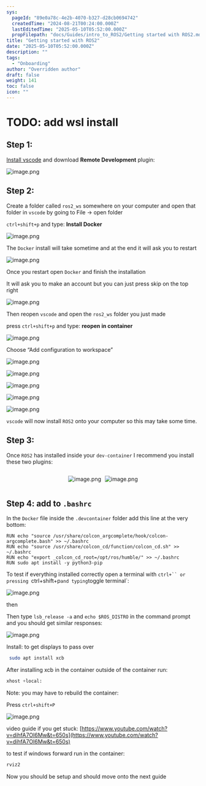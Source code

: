 ```yaml
---
sys:
  pageId: "89e0a78c-4e2b-4070-b327-d28cb0694742"
  createdTime: "2024-08-21T00:24:00.000Z"
  lastEditedTime: "2025-05-10T05:52:00.000Z"
  propFilepath: "docs/Guides/intro_to_ROS2/Getting started with ROS2.md"
title: "Getting started with ROS2"
date: "2025-05-10T05:52:00.000Z"
description: ""
tags:
  - "Onboarding"
author: "Overridden author"
draft: false
weight: 141
toc: false
icon: ""
---
```


# TODO: add wsl install

## Step 1:

[Install vscode](https://code.visualstudio.com/download) and download **Remote Development** plugin:

![image.png](https://prod-files-secure.s3.us-west-2.amazonaws.com/d518164a-d88e-44d1-a4ee-3adb3bd8bce0/efb52993-1881-4a40-b95e-6f020334f022/image.png?X-Amz-Algorithm=AWS4-HMAC-SHA256&X-Amz-Content-Sha256=UNSIGNED-PAYLOAD&X-Amz-Credential=ASIAZI2LB4663KZJOKBM%2F20250525%2Fus-west-2%2Fs3%2Faws4_request&X-Amz-Date=20250525T024329Z&X-Amz-Expires=3600&X-Amz-Security-Token=IQoJb3JpZ2luX2VjEFoaCXVzLXdlc3QtMiJIMEYCIQCc2YXyHxp3UEkaB0kYQSGvClx8YunEc6bs4%2FQB66DJlgIhAItn7c%2BLidYVtkh96KOBjkRKSNRZLd7cmD%2B37j2RfsN0Kv8DCCMQABoMNjM3NDIzMTgzODA1Igw1AVxYG6pi%2BVfbCJIq3ANqjoo1ogqQLFqbwWqherbwq2uPvPlH5i6I%2BidnlxiVgCYZfJaqAkJ1C%2FoQz8pSQW2Ge0E%2FU0mmSA%2FDloIJboOgVAfxam71OoAaRASdX7FkO%2BfFWf6GFJjLv6gsmXeF%2BXIJ5IB0I093SklAM2ZyMWihwGSqMUkcgoYhw60kHr8mXCE%2B77swNciVabs8pRfMsQaVlRFeJNZ%2FsPGNeLj68lXq7qoGVppaSgfAO80b5t74gTMlsKrR0XmoCwqM1Ktp3iEt7In4TeAPJeHy6fQWXfIQgZh%2F%2B%2FOJ2elEJ3vpQKBqjW25VrKjBbYgWO8xmjgxSta4ugbEmzF8kATV2APIW9OkMV68Hf7ntl5xHIPSmAFUNEhvJ4geJ3RssyDQ7Y9iuM6OV7Ji0eBsqcJr5NMYokJ8CQL9D1OLMcz5ZWC0j4TRgQHaHDXSBAsefZLDdkG3ZLgR6Md1iEDxiqTa9TD9KRGvEkHy%2FIqeK%2F54rbOYdhtQT8QaJ8aULgQ47SK9oYhnX6nht5bgPUKvEPRkTc%2FCr%2BptIDr27cJieBaMqHg68qmNQ%2FOsWPXPqDhkxQY6Sc%2BoiMd3Yc%2FnkxpVCrbRlGBK7H1sUWhHNCNieyUELoylUJKfl4H1ypLSasyg8oJc8TDg7MnBBjqkAXUpa21La4p2jV3UpC%2BVWa9INdFLwESRBq7o0Xr3j2Ea71Z1cJpxrKe9mP1h%2Bwi%2BHkb8U2Enn8J7gSv%2Bm5mDFy2TAC7RdikN8kVhr2E9999F%2FkQIj7h0h%2BPTobFRsa3jv%2BnCoS1TpTdAvX7CHgowV1xbww8CB6kpsp9bN88WF8y3EOvFh5AXrpYuzn03b78xqmU5RHVaZS8xcZWWo8jqvAoQPhoA&X-Amz-Signature=b3afa5ec639931ada82453fa2f39910ad95c12bef651ede411c91d4f840add6d&X-Amz-SignedHeaders=host&x-id=GetObject)

## Step 2:

Create a folder called `ros2_ws` somewhere on your computer and open that folder in `vscode` by going to File → open folder 

`ctrl+shift+p` and type: **Install Docker**

![image.png](https://prod-files-secure.s3.us-west-2.amazonaws.com/d518164a-d88e-44d1-a4ee-3adb3bd8bce0/2269dc0e-1cd5-47ff-bceb-c04ad9b2eab0/image.png?X-Amz-Algorithm=AWS4-HMAC-SHA256&X-Amz-Content-Sha256=UNSIGNED-PAYLOAD&X-Amz-Credential=ASIAZI2LB4663KZJOKBM%2F20250525%2Fus-west-2%2Fs3%2Faws4_request&X-Amz-Date=20250525T024329Z&X-Amz-Expires=3600&X-Amz-Security-Token=IQoJb3JpZ2luX2VjEFoaCXVzLXdlc3QtMiJIMEYCIQCc2YXyHxp3UEkaB0kYQSGvClx8YunEc6bs4%2FQB66DJlgIhAItn7c%2BLidYVtkh96KOBjkRKSNRZLd7cmD%2B37j2RfsN0Kv8DCCMQABoMNjM3NDIzMTgzODA1Igw1AVxYG6pi%2BVfbCJIq3ANqjoo1ogqQLFqbwWqherbwq2uPvPlH5i6I%2BidnlxiVgCYZfJaqAkJ1C%2FoQz8pSQW2Ge0E%2FU0mmSA%2FDloIJboOgVAfxam71OoAaRASdX7FkO%2BfFWf6GFJjLv6gsmXeF%2BXIJ5IB0I093SklAM2ZyMWihwGSqMUkcgoYhw60kHr8mXCE%2B77swNciVabs8pRfMsQaVlRFeJNZ%2FsPGNeLj68lXq7qoGVppaSgfAO80b5t74gTMlsKrR0XmoCwqM1Ktp3iEt7In4TeAPJeHy6fQWXfIQgZh%2F%2B%2FOJ2elEJ3vpQKBqjW25VrKjBbYgWO8xmjgxSta4ugbEmzF8kATV2APIW9OkMV68Hf7ntl5xHIPSmAFUNEhvJ4geJ3RssyDQ7Y9iuM6OV7Ji0eBsqcJr5NMYokJ8CQL9D1OLMcz5ZWC0j4TRgQHaHDXSBAsefZLDdkG3ZLgR6Md1iEDxiqTa9TD9KRGvEkHy%2FIqeK%2F54rbOYdhtQT8QaJ8aULgQ47SK9oYhnX6nht5bgPUKvEPRkTc%2FCr%2BptIDr27cJieBaMqHg68qmNQ%2FOsWPXPqDhkxQY6Sc%2BoiMd3Yc%2FnkxpVCrbRlGBK7H1sUWhHNCNieyUELoylUJKfl4H1ypLSasyg8oJc8TDg7MnBBjqkAXUpa21La4p2jV3UpC%2BVWa9INdFLwESRBq7o0Xr3j2Ea71Z1cJpxrKe9mP1h%2Bwi%2BHkb8U2Enn8J7gSv%2Bm5mDFy2TAC7RdikN8kVhr2E9999F%2FkQIj7h0h%2BPTobFRsa3jv%2BnCoS1TpTdAvX7CHgowV1xbww8CB6kpsp9bN88WF8y3EOvFh5AXrpYuzn03b78xqmU5RHVaZS8xcZWWo8jqvAoQPhoA&X-Amz-Signature=0502b83185542f8f08b967364af46dab3100a607fd1a4c2a038814a85c28e647&X-Amz-SignedHeaders=host&x-id=GetObject)

The `Docker` install will take sometime and at the end it will ask you to restart

![image.png](https://prod-files-secure.s3.us-west-2.amazonaws.com/d518164a-d88e-44d1-a4ee-3adb3bd8bce0/ed233f78-be33-4b1f-b89c-9c346c0e961e/image.png?X-Amz-Algorithm=AWS4-HMAC-SHA256&X-Amz-Content-Sha256=UNSIGNED-PAYLOAD&X-Amz-Credential=ASIAZI2LB4663KZJOKBM%2F20250525%2Fus-west-2%2Fs3%2Faws4_request&X-Amz-Date=20250525T024329Z&X-Amz-Expires=3600&X-Amz-Security-Token=IQoJb3JpZ2luX2VjEFoaCXVzLXdlc3QtMiJIMEYCIQCc2YXyHxp3UEkaB0kYQSGvClx8YunEc6bs4%2FQB66DJlgIhAItn7c%2BLidYVtkh96KOBjkRKSNRZLd7cmD%2B37j2RfsN0Kv8DCCMQABoMNjM3NDIzMTgzODA1Igw1AVxYG6pi%2BVfbCJIq3ANqjoo1ogqQLFqbwWqherbwq2uPvPlH5i6I%2BidnlxiVgCYZfJaqAkJ1C%2FoQz8pSQW2Ge0E%2FU0mmSA%2FDloIJboOgVAfxam71OoAaRASdX7FkO%2BfFWf6GFJjLv6gsmXeF%2BXIJ5IB0I093SklAM2ZyMWihwGSqMUkcgoYhw60kHr8mXCE%2B77swNciVabs8pRfMsQaVlRFeJNZ%2FsPGNeLj68lXq7qoGVppaSgfAO80b5t74gTMlsKrR0XmoCwqM1Ktp3iEt7In4TeAPJeHy6fQWXfIQgZh%2F%2B%2FOJ2elEJ3vpQKBqjW25VrKjBbYgWO8xmjgxSta4ugbEmzF8kATV2APIW9OkMV68Hf7ntl5xHIPSmAFUNEhvJ4geJ3RssyDQ7Y9iuM6OV7Ji0eBsqcJr5NMYokJ8CQL9D1OLMcz5ZWC0j4TRgQHaHDXSBAsefZLDdkG3ZLgR6Md1iEDxiqTa9TD9KRGvEkHy%2FIqeK%2F54rbOYdhtQT8QaJ8aULgQ47SK9oYhnX6nht5bgPUKvEPRkTc%2FCr%2BptIDr27cJieBaMqHg68qmNQ%2FOsWPXPqDhkxQY6Sc%2BoiMd3Yc%2FnkxpVCrbRlGBK7H1sUWhHNCNieyUELoylUJKfl4H1ypLSasyg8oJc8TDg7MnBBjqkAXUpa21La4p2jV3UpC%2BVWa9INdFLwESRBq7o0Xr3j2Ea71Z1cJpxrKe9mP1h%2Bwi%2BHkb8U2Enn8J7gSv%2Bm5mDFy2TAC7RdikN8kVhr2E9999F%2FkQIj7h0h%2BPTobFRsa3jv%2BnCoS1TpTdAvX7CHgowV1xbww8CB6kpsp9bN88WF8y3EOvFh5AXrpYuzn03b78xqmU5RHVaZS8xcZWWo8jqvAoQPhoA&X-Amz-Signature=de7bf14138e24237ccca0645a5c0019369b44168c7afb38dfa051f985aadabd4&X-Amz-SignedHeaders=host&x-id=GetObject)

Once you restart open `Docker` and finish the installation

It will ask you to make an account but you can just press skip on the top right

![image.png](https://prod-files-secure.s3.us-west-2.amazonaws.com/d518164a-d88e-44d1-a4ee-3adb3bd8bce0/21010ad9-1659-4fd9-9f59-9932a09b2a3d/image.png?X-Amz-Algorithm=AWS4-HMAC-SHA256&X-Amz-Content-Sha256=UNSIGNED-PAYLOAD&X-Amz-Credential=ASIAZI2LB4663KZJOKBM%2F20250525%2Fus-west-2%2Fs3%2Faws4_request&X-Amz-Date=20250525T024329Z&X-Amz-Expires=3600&X-Amz-Security-Token=IQoJb3JpZ2luX2VjEFoaCXVzLXdlc3QtMiJIMEYCIQCc2YXyHxp3UEkaB0kYQSGvClx8YunEc6bs4%2FQB66DJlgIhAItn7c%2BLidYVtkh96KOBjkRKSNRZLd7cmD%2B37j2RfsN0Kv8DCCMQABoMNjM3NDIzMTgzODA1Igw1AVxYG6pi%2BVfbCJIq3ANqjoo1ogqQLFqbwWqherbwq2uPvPlH5i6I%2BidnlxiVgCYZfJaqAkJ1C%2FoQz8pSQW2Ge0E%2FU0mmSA%2FDloIJboOgVAfxam71OoAaRASdX7FkO%2BfFWf6GFJjLv6gsmXeF%2BXIJ5IB0I093SklAM2ZyMWihwGSqMUkcgoYhw60kHr8mXCE%2B77swNciVabs8pRfMsQaVlRFeJNZ%2FsPGNeLj68lXq7qoGVppaSgfAO80b5t74gTMlsKrR0XmoCwqM1Ktp3iEt7In4TeAPJeHy6fQWXfIQgZh%2F%2B%2FOJ2elEJ3vpQKBqjW25VrKjBbYgWO8xmjgxSta4ugbEmzF8kATV2APIW9OkMV68Hf7ntl5xHIPSmAFUNEhvJ4geJ3RssyDQ7Y9iuM6OV7Ji0eBsqcJr5NMYokJ8CQL9D1OLMcz5ZWC0j4TRgQHaHDXSBAsefZLDdkG3ZLgR6Md1iEDxiqTa9TD9KRGvEkHy%2FIqeK%2F54rbOYdhtQT8QaJ8aULgQ47SK9oYhnX6nht5bgPUKvEPRkTc%2FCr%2BptIDr27cJieBaMqHg68qmNQ%2FOsWPXPqDhkxQY6Sc%2BoiMd3Yc%2FnkxpVCrbRlGBK7H1sUWhHNCNieyUELoylUJKfl4H1ypLSasyg8oJc8TDg7MnBBjqkAXUpa21La4p2jV3UpC%2BVWa9INdFLwESRBq7o0Xr3j2Ea71Z1cJpxrKe9mP1h%2Bwi%2BHkb8U2Enn8J7gSv%2Bm5mDFy2TAC7RdikN8kVhr2E9999F%2FkQIj7h0h%2BPTobFRsa3jv%2BnCoS1TpTdAvX7CHgowV1xbww8CB6kpsp9bN88WF8y3EOvFh5AXrpYuzn03b78xqmU5RHVaZS8xcZWWo8jqvAoQPhoA&X-Amz-Signature=dac9cfd3d7e28f54a87d5c2689479d5db5b936f42bbed6a2c83d2caa78c4d1fc&X-Amz-SignedHeaders=host&x-id=GetObject)

Then reopen `vscode` and open the `ros2_ws` folder you just made

press `ctrl+shift+p` and type: **reopen in container**

![image.png](https://prod-files-secure.s3.us-west-2.amazonaws.com/d518164a-d88e-44d1-a4ee-3adb3bd8bce0/4e93b8c2-41ad-488c-8095-c74205196118/image.png?X-Amz-Algorithm=AWS4-HMAC-SHA256&X-Amz-Content-Sha256=UNSIGNED-PAYLOAD&X-Amz-Credential=ASIAZI2LB4663KZJOKBM%2F20250525%2Fus-west-2%2Fs3%2Faws4_request&X-Amz-Date=20250525T024329Z&X-Amz-Expires=3600&X-Amz-Security-Token=IQoJb3JpZ2luX2VjEFoaCXVzLXdlc3QtMiJIMEYCIQCc2YXyHxp3UEkaB0kYQSGvClx8YunEc6bs4%2FQB66DJlgIhAItn7c%2BLidYVtkh96KOBjkRKSNRZLd7cmD%2B37j2RfsN0Kv8DCCMQABoMNjM3NDIzMTgzODA1Igw1AVxYG6pi%2BVfbCJIq3ANqjoo1ogqQLFqbwWqherbwq2uPvPlH5i6I%2BidnlxiVgCYZfJaqAkJ1C%2FoQz8pSQW2Ge0E%2FU0mmSA%2FDloIJboOgVAfxam71OoAaRASdX7FkO%2BfFWf6GFJjLv6gsmXeF%2BXIJ5IB0I093SklAM2ZyMWihwGSqMUkcgoYhw60kHr8mXCE%2B77swNciVabs8pRfMsQaVlRFeJNZ%2FsPGNeLj68lXq7qoGVppaSgfAO80b5t74gTMlsKrR0XmoCwqM1Ktp3iEt7In4TeAPJeHy6fQWXfIQgZh%2F%2B%2FOJ2elEJ3vpQKBqjW25VrKjBbYgWO8xmjgxSta4ugbEmzF8kATV2APIW9OkMV68Hf7ntl5xHIPSmAFUNEhvJ4geJ3RssyDQ7Y9iuM6OV7Ji0eBsqcJr5NMYokJ8CQL9D1OLMcz5ZWC0j4TRgQHaHDXSBAsefZLDdkG3ZLgR6Md1iEDxiqTa9TD9KRGvEkHy%2FIqeK%2F54rbOYdhtQT8QaJ8aULgQ47SK9oYhnX6nht5bgPUKvEPRkTc%2FCr%2BptIDr27cJieBaMqHg68qmNQ%2FOsWPXPqDhkxQY6Sc%2BoiMd3Yc%2FnkxpVCrbRlGBK7H1sUWhHNCNieyUELoylUJKfl4H1ypLSasyg8oJc8TDg7MnBBjqkAXUpa21La4p2jV3UpC%2BVWa9INdFLwESRBq7o0Xr3j2Ea71Z1cJpxrKe9mP1h%2Bwi%2BHkb8U2Enn8J7gSv%2Bm5mDFy2TAC7RdikN8kVhr2E9999F%2FkQIj7h0h%2BPTobFRsa3jv%2BnCoS1TpTdAvX7CHgowV1xbww8CB6kpsp9bN88WF8y3EOvFh5AXrpYuzn03b78xqmU5RHVaZS8xcZWWo8jqvAoQPhoA&X-Amz-Signature=e553023c303a0fd86ec36390ecde864948230ddd1d7e342fd6db41dc8d1b81f6&X-Amz-SignedHeaders=host&x-id=GetObject)

Choose “Add configuration to workspace”

![image.png](https://prod-files-secure.s3.us-west-2.amazonaws.com/d518164a-d88e-44d1-a4ee-3adb3bd8bce0/9560b282-5060-4989-ba37-97e7b2c22476/image.png?X-Amz-Algorithm=AWS4-HMAC-SHA256&X-Amz-Content-Sha256=UNSIGNED-PAYLOAD&X-Amz-Credential=ASIAZI2LB4663KZJOKBM%2F20250525%2Fus-west-2%2Fs3%2Faws4_request&X-Amz-Date=20250525T024329Z&X-Amz-Expires=3600&X-Amz-Security-Token=IQoJb3JpZ2luX2VjEFoaCXVzLXdlc3QtMiJIMEYCIQCc2YXyHxp3UEkaB0kYQSGvClx8YunEc6bs4%2FQB66DJlgIhAItn7c%2BLidYVtkh96KOBjkRKSNRZLd7cmD%2B37j2RfsN0Kv8DCCMQABoMNjM3NDIzMTgzODA1Igw1AVxYG6pi%2BVfbCJIq3ANqjoo1ogqQLFqbwWqherbwq2uPvPlH5i6I%2BidnlxiVgCYZfJaqAkJ1C%2FoQz8pSQW2Ge0E%2FU0mmSA%2FDloIJboOgVAfxam71OoAaRASdX7FkO%2BfFWf6GFJjLv6gsmXeF%2BXIJ5IB0I093SklAM2ZyMWihwGSqMUkcgoYhw60kHr8mXCE%2B77swNciVabs8pRfMsQaVlRFeJNZ%2FsPGNeLj68lXq7qoGVppaSgfAO80b5t74gTMlsKrR0XmoCwqM1Ktp3iEt7In4TeAPJeHy6fQWXfIQgZh%2F%2B%2FOJ2elEJ3vpQKBqjW25VrKjBbYgWO8xmjgxSta4ugbEmzF8kATV2APIW9OkMV68Hf7ntl5xHIPSmAFUNEhvJ4geJ3RssyDQ7Y9iuM6OV7Ji0eBsqcJr5NMYokJ8CQL9D1OLMcz5ZWC0j4TRgQHaHDXSBAsefZLDdkG3ZLgR6Md1iEDxiqTa9TD9KRGvEkHy%2FIqeK%2F54rbOYdhtQT8QaJ8aULgQ47SK9oYhnX6nht5bgPUKvEPRkTc%2FCr%2BptIDr27cJieBaMqHg68qmNQ%2FOsWPXPqDhkxQY6Sc%2BoiMd3Yc%2FnkxpVCrbRlGBK7H1sUWhHNCNieyUELoylUJKfl4H1ypLSasyg8oJc8TDg7MnBBjqkAXUpa21La4p2jV3UpC%2BVWa9INdFLwESRBq7o0Xr3j2Ea71Z1cJpxrKe9mP1h%2Bwi%2BHkb8U2Enn8J7gSv%2Bm5mDFy2TAC7RdikN8kVhr2E9999F%2FkQIj7h0h%2BPTobFRsa3jv%2BnCoS1TpTdAvX7CHgowV1xbww8CB6kpsp9bN88WF8y3EOvFh5AXrpYuzn03b78xqmU5RHVaZS8xcZWWo8jqvAoQPhoA&X-Amz-Signature=3cf7b4f799ff2473f2c798d383e79b8096a62c18d968f40bc9e99a7f05993853&X-Amz-SignedHeaders=host&x-id=GetObject)

![image.png](https://prod-files-secure.s3.us-west-2.amazonaws.com/d518164a-d88e-44d1-a4ee-3adb3bd8bce0/2ee63f81-886b-48e8-a553-dc6e5eac99e4/image.png?X-Amz-Algorithm=AWS4-HMAC-SHA256&X-Amz-Content-Sha256=UNSIGNED-PAYLOAD&X-Amz-Credential=ASIAZI2LB4663KZJOKBM%2F20250525%2Fus-west-2%2Fs3%2Faws4_request&X-Amz-Date=20250525T024329Z&X-Amz-Expires=3600&X-Amz-Security-Token=IQoJb3JpZ2luX2VjEFoaCXVzLXdlc3QtMiJIMEYCIQCc2YXyHxp3UEkaB0kYQSGvClx8YunEc6bs4%2FQB66DJlgIhAItn7c%2BLidYVtkh96KOBjkRKSNRZLd7cmD%2B37j2RfsN0Kv8DCCMQABoMNjM3NDIzMTgzODA1Igw1AVxYG6pi%2BVfbCJIq3ANqjoo1ogqQLFqbwWqherbwq2uPvPlH5i6I%2BidnlxiVgCYZfJaqAkJ1C%2FoQz8pSQW2Ge0E%2FU0mmSA%2FDloIJboOgVAfxam71OoAaRASdX7FkO%2BfFWf6GFJjLv6gsmXeF%2BXIJ5IB0I093SklAM2ZyMWihwGSqMUkcgoYhw60kHr8mXCE%2B77swNciVabs8pRfMsQaVlRFeJNZ%2FsPGNeLj68lXq7qoGVppaSgfAO80b5t74gTMlsKrR0XmoCwqM1Ktp3iEt7In4TeAPJeHy6fQWXfIQgZh%2F%2B%2FOJ2elEJ3vpQKBqjW25VrKjBbYgWO8xmjgxSta4ugbEmzF8kATV2APIW9OkMV68Hf7ntl5xHIPSmAFUNEhvJ4geJ3RssyDQ7Y9iuM6OV7Ji0eBsqcJr5NMYokJ8CQL9D1OLMcz5ZWC0j4TRgQHaHDXSBAsefZLDdkG3ZLgR6Md1iEDxiqTa9TD9KRGvEkHy%2FIqeK%2F54rbOYdhtQT8QaJ8aULgQ47SK9oYhnX6nht5bgPUKvEPRkTc%2FCr%2BptIDr27cJieBaMqHg68qmNQ%2FOsWPXPqDhkxQY6Sc%2BoiMd3Yc%2FnkxpVCrbRlGBK7H1sUWhHNCNieyUELoylUJKfl4H1ypLSasyg8oJc8TDg7MnBBjqkAXUpa21La4p2jV3UpC%2BVWa9INdFLwESRBq7o0Xr3j2Ea71Z1cJpxrKe9mP1h%2Bwi%2BHkb8U2Enn8J7gSv%2Bm5mDFy2TAC7RdikN8kVhr2E9999F%2FkQIj7h0h%2BPTobFRsa3jv%2BnCoS1TpTdAvX7CHgowV1xbww8CB6kpsp9bN88WF8y3EOvFh5AXrpYuzn03b78xqmU5RHVaZS8xcZWWo8jqvAoQPhoA&X-Amz-Signature=f9ac30d63e8aa11a04def937b8f0fb54dcebfea793f17ca44d64757e302069ee&X-Amz-SignedHeaders=host&x-id=GetObject)

![image.png](https://prod-files-secure.s3.us-west-2.amazonaws.com/d518164a-d88e-44d1-a4ee-3adb3bd8bce0/ae1580b2-b048-407e-aed9-b584224a7a04/image.png?X-Amz-Algorithm=AWS4-HMAC-SHA256&X-Amz-Content-Sha256=UNSIGNED-PAYLOAD&X-Amz-Credential=ASIAZI2LB4663KZJOKBM%2F20250525%2Fus-west-2%2Fs3%2Faws4_request&X-Amz-Date=20250525T024329Z&X-Amz-Expires=3600&X-Amz-Security-Token=IQoJb3JpZ2luX2VjEFoaCXVzLXdlc3QtMiJIMEYCIQCc2YXyHxp3UEkaB0kYQSGvClx8YunEc6bs4%2FQB66DJlgIhAItn7c%2BLidYVtkh96KOBjkRKSNRZLd7cmD%2B37j2RfsN0Kv8DCCMQABoMNjM3NDIzMTgzODA1Igw1AVxYG6pi%2BVfbCJIq3ANqjoo1ogqQLFqbwWqherbwq2uPvPlH5i6I%2BidnlxiVgCYZfJaqAkJ1C%2FoQz8pSQW2Ge0E%2FU0mmSA%2FDloIJboOgVAfxam71OoAaRASdX7FkO%2BfFWf6GFJjLv6gsmXeF%2BXIJ5IB0I093SklAM2ZyMWihwGSqMUkcgoYhw60kHr8mXCE%2B77swNciVabs8pRfMsQaVlRFeJNZ%2FsPGNeLj68lXq7qoGVppaSgfAO80b5t74gTMlsKrR0XmoCwqM1Ktp3iEt7In4TeAPJeHy6fQWXfIQgZh%2F%2B%2FOJ2elEJ3vpQKBqjW25VrKjBbYgWO8xmjgxSta4ugbEmzF8kATV2APIW9OkMV68Hf7ntl5xHIPSmAFUNEhvJ4geJ3RssyDQ7Y9iuM6OV7Ji0eBsqcJr5NMYokJ8CQL9D1OLMcz5ZWC0j4TRgQHaHDXSBAsefZLDdkG3ZLgR6Md1iEDxiqTa9TD9KRGvEkHy%2FIqeK%2F54rbOYdhtQT8QaJ8aULgQ47SK9oYhnX6nht5bgPUKvEPRkTc%2FCr%2BptIDr27cJieBaMqHg68qmNQ%2FOsWPXPqDhkxQY6Sc%2BoiMd3Yc%2FnkxpVCrbRlGBK7H1sUWhHNCNieyUELoylUJKfl4H1ypLSasyg8oJc8TDg7MnBBjqkAXUpa21La4p2jV3UpC%2BVWa9INdFLwESRBq7o0Xr3j2Ea71Z1cJpxrKe9mP1h%2Bwi%2BHkb8U2Enn8J7gSv%2Bm5mDFy2TAC7RdikN8kVhr2E9999F%2FkQIj7h0h%2BPTobFRsa3jv%2BnCoS1TpTdAvX7CHgowV1xbww8CB6kpsp9bN88WF8y3EOvFh5AXrpYuzn03b78xqmU5RHVaZS8xcZWWo8jqvAoQPhoA&X-Amz-Signature=725a500e7f43eeb6f2fb8c34bf60f6a5f36248f3c7ab33d1bf2f2f510493f943&X-Amz-SignedHeaders=host&x-id=GetObject)

![image.png](https://prod-files-secure.s3.us-west-2.amazonaws.com/d518164a-d88e-44d1-a4ee-3adb3bd8bce0/53255b28-f75e-430f-b9e3-c0ac8577e42b/image.png?X-Amz-Algorithm=AWS4-HMAC-SHA256&X-Amz-Content-Sha256=UNSIGNED-PAYLOAD&X-Amz-Credential=ASIAZI2LB4663KZJOKBM%2F20250525%2Fus-west-2%2Fs3%2Faws4_request&X-Amz-Date=20250525T024329Z&X-Amz-Expires=3600&X-Amz-Security-Token=IQoJb3JpZ2luX2VjEFoaCXVzLXdlc3QtMiJIMEYCIQCc2YXyHxp3UEkaB0kYQSGvClx8YunEc6bs4%2FQB66DJlgIhAItn7c%2BLidYVtkh96KOBjkRKSNRZLd7cmD%2B37j2RfsN0Kv8DCCMQABoMNjM3NDIzMTgzODA1Igw1AVxYG6pi%2BVfbCJIq3ANqjoo1ogqQLFqbwWqherbwq2uPvPlH5i6I%2BidnlxiVgCYZfJaqAkJ1C%2FoQz8pSQW2Ge0E%2FU0mmSA%2FDloIJboOgVAfxam71OoAaRASdX7FkO%2BfFWf6GFJjLv6gsmXeF%2BXIJ5IB0I093SklAM2ZyMWihwGSqMUkcgoYhw60kHr8mXCE%2B77swNciVabs8pRfMsQaVlRFeJNZ%2FsPGNeLj68lXq7qoGVppaSgfAO80b5t74gTMlsKrR0XmoCwqM1Ktp3iEt7In4TeAPJeHy6fQWXfIQgZh%2F%2B%2FOJ2elEJ3vpQKBqjW25VrKjBbYgWO8xmjgxSta4ugbEmzF8kATV2APIW9OkMV68Hf7ntl5xHIPSmAFUNEhvJ4geJ3RssyDQ7Y9iuM6OV7Ji0eBsqcJr5NMYokJ8CQL9D1OLMcz5ZWC0j4TRgQHaHDXSBAsefZLDdkG3ZLgR6Md1iEDxiqTa9TD9KRGvEkHy%2FIqeK%2F54rbOYdhtQT8QaJ8aULgQ47SK9oYhnX6nht5bgPUKvEPRkTc%2FCr%2BptIDr27cJieBaMqHg68qmNQ%2FOsWPXPqDhkxQY6Sc%2BoiMd3Yc%2FnkxpVCrbRlGBK7H1sUWhHNCNieyUELoylUJKfl4H1ypLSasyg8oJc8TDg7MnBBjqkAXUpa21La4p2jV3UpC%2BVWa9INdFLwESRBq7o0Xr3j2Ea71Z1cJpxrKe9mP1h%2Bwi%2BHkb8U2Enn8J7gSv%2Bm5mDFy2TAC7RdikN8kVhr2E9999F%2FkQIj7h0h%2BPTobFRsa3jv%2BnCoS1TpTdAvX7CHgowV1xbww8CB6kpsp9bN88WF8y3EOvFh5AXrpYuzn03b78xqmU5RHVaZS8xcZWWo8jqvAoQPhoA&X-Amz-Signature=44d5848b99bbb48966b5441468f6156cf652e56e6f0520b46935d219fc3739ab&X-Amz-SignedHeaders=host&x-id=GetObject)

![image.png](https://prod-files-secure.s3.us-west-2.amazonaws.com/d518164a-d88e-44d1-a4ee-3adb3bd8bce0/7c562767-5af9-4ffb-97d1-327bcdf4ee00/image.png?X-Amz-Algorithm=AWS4-HMAC-SHA256&X-Amz-Content-Sha256=UNSIGNED-PAYLOAD&X-Amz-Credential=ASIAZI2LB4663KZJOKBM%2F20250525%2Fus-west-2%2Fs3%2Faws4_request&X-Amz-Date=20250525T024329Z&X-Amz-Expires=3600&X-Amz-Security-Token=IQoJb3JpZ2luX2VjEFoaCXVzLXdlc3QtMiJIMEYCIQCc2YXyHxp3UEkaB0kYQSGvClx8YunEc6bs4%2FQB66DJlgIhAItn7c%2BLidYVtkh96KOBjkRKSNRZLd7cmD%2B37j2RfsN0Kv8DCCMQABoMNjM3NDIzMTgzODA1Igw1AVxYG6pi%2BVfbCJIq3ANqjoo1ogqQLFqbwWqherbwq2uPvPlH5i6I%2BidnlxiVgCYZfJaqAkJ1C%2FoQz8pSQW2Ge0E%2FU0mmSA%2FDloIJboOgVAfxam71OoAaRASdX7FkO%2BfFWf6GFJjLv6gsmXeF%2BXIJ5IB0I093SklAM2ZyMWihwGSqMUkcgoYhw60kHr8mXCE%2B77swNciVabs8pRfMsQaVlRFeJNZ%2FsPGNeLj68lXq7qoGVppaSgfAO80b5t74gTMlsKrR0XmoCwqM1Ktp3iEt7In4TeAPJeHy6fQWXfIQgZh%2F%2B%2FOJ2elEJ3vpQKBqjW25VrKjBbYgWO8xmjgxSta4ugbEmzF8kATV2APIW9OkMV68Hf7ntl5xHIPSmAFUNEhvJ4geJ3RssyDQ7Y9iuM6OV7Ji0eBsqcJr5NMYokJ8CQL9D1OLMcz5ZWC0j4TRgQHaHDXSBAsefZLDdkG3ZLgR6Md1iEDxiqTa9TD9KRGvEkHy%2FIqeK%2F54rbOYdhtQT8QaJ8aULgQ47SK9oYhnX6nht5bgPUKvEPRkTc%2FCr%2BptIDr27cJieBaMqHg68qmNQ%2FOsWPXPqDhkxQY6Sc%2BoiMd3Yc%2FnkxpVCrbRlGBK7H1sUWhHNCNieyUELoylUJKfl4H1ypLSasyg8oJc8TDg7MnBBjqkAXUpa21La4p2jV3UpC%2BVWa9INdFLwESRBq7o0Xr3j2Ea71Z1cJpxrKe9mP1h%2Bwi%2BHkb8U2Enn8J7gSv%2Bm5mDFy2TAC7RdikN8kVhr2E9999F%2FkQIj7h0h%2BPTobFRsa3jv%2BnCoS1TpTdAvX7CHgowV1xbww8CB6kpsp9bN88WF8y3EOvFh5AXrpYuzn03b78xqmU5RHVaZS8xcZWWo8jqvAoQPhoA&X-Amz-Signature=63e6c9b10b6adb0c018f67c9790d8a112d0fa5da365aa800867e215fcf43941b&X-Amz-SignedHeaders=host&x-id=GetObject)

`vscode` will now install `ROS2` onto your computer so this may take some time.

## Step 3:

Once `ROS2` has installed inside your `dev-container` I recommend you install these two plugins:

<div style="display: flex;flex-direction: row; column-gap:10px; max-width: 630px;justify-content: center;">
<div>

![image.png](https://prod-files-secure.s3.us-west-2.amazonaws.com/d518164a-d88e-44d1-a4ee-3adb3bd8bce0/3fc3d550-5a54-4ba1-ba6b-faa01cdb7369/image.png?X-Amz-Algorithm=AWS4-HMAC-SHA256&X-Amz-Content-Sha256=UNSIGNED-PAYLOAD&X-Amz-Credential=ASIAZI2LB4667AUBO4TM%2F20250525%2Fus-west-2%2Fs3%2Faws4_request&X-Amz-Date=20250525T024332Z&X-Amz-Expires=3600&X-Amz-Security-Token=IQoJb3JpZ2luX2VjEFoaCXVzLXdlc3QtMiJHMEUCID%2BpIvAXiufSfiPKtJGZNK7vc1chrUt4PhaL3mmy5WzGAiEAz%2FW%2BjUzmmhXGIaWGJ1y4wBldZckwsNDLO%2BLopY0ECY8q%2FwMIIxAAGgw2Mzc0MjMxODM4MDUiDN3rKx0jymlHJ6Uf5yrcAwnOe%2BWwLbc8FsdKMQsuG8l%2BWawMx5TQp8%2BVvMdrSAXbEj9YBvhkov7R19oAg4HMVy8diCPu56aurmE8ucQB81YIQutOw7%2BN9Y1rXwwU9qONALNpEtGMisNVUmYKnJqM%2BUK6ef9qzMrIJ%2F36BXssS9GS%2Fl7w1PtCX%2BxkUY2WITeGgZ950I9GgMaZ%2FqcyCnR2H3RMeDg5BVtNxFC5A1PaUvrnvF8%2B6C%2FvoK39ss5fVE83DkhyFXkaoH%2BPB8OnK%2FBwDsn7tIMlcgtvjzYsoagHBkXtEZ%2Fj1owFNkUnRSEiPpNw9LeKJnKaUHdBbo4w8H%2F4xAIFz%2BxZIFwAlXAbqLbAV2BAdEdv84BHYrvuOGy3vjy%2FH0f1agXVlFaiMhxzJxZSmSOSTjT9DxelY3WmV5i6G8vrNIkpUnA7435LNw5i9a%2B3KEUrf3ZSse0fPeVCK79OpzTl2LhzGVAX6o1%2Fn4X%2BmXrXU%2BYgi3zIDAn%2Bs873Yi1F5gYgqySDoZfLF2ffgUt%2BymCpKIrSAHY10YLQL6d%2Bl9sYkM69r4xXrDbwOQvZwRaP5DAhocc0IR8JSzLiDHA05F0kW9y9E%2BSL2hvBn%2FfYc3AuQVL7nW3GAZ6q0%2BSLqT89R7yahc2GaGe7l2loMNrsycEGOqUBblCRNmIOiN1lD9LSKqrbNDtpw8nzt6%2FK1Z3uHSfS04iYCCsRkOk3lFTHbBc9V%2FO1zE3aDKqjN7aS4ZpcAozpIFn5V71%2B%2BtngSviBifAkkKACWX8HufTLh4VBJXNm0bPx70cLx39%2FYAUDbfJyjhPj7Pc454KCRgbA%2BEApQR%2Bqr%2BP2jwHQnQ5DNQ91qjzCPQX2C9ASVdPhP8UzlxaAeUD11Yy42%2BhD&X-Amz-Signature=a7760fb621883a3b29ab749c504c707dd88bdb03d418a63413f5e0ca91a91254&X-Amz-SignedHeaders=host&x-id=GetObject)

</div>
<div>

![image.png](https://prod-files-secure.s3.us-west-2.amazonaws.com/d518164a-d88e-44d1-a4ee-3adb3bd8bce0/d994cc66-13c2-4093-a5a3-f84cf4601a82/image.png?X-Amz-Algorithm=AWS4-HMAC-SHA256&X-Amz-Content-Sha256=UNSIGNED-PAYLOAD&X-Amz-Credential=ASIAZI2LB4662KGVOFJA%2F20250525%2Fus-west-2%2Fs3%2Faws4_request&X-Amz-Date=20250525T024335Z&X-Amz-Expires=3600&X-Amz-Security-Token=IQoJb3JpZ2luX2VjEFoaCXVzLXdlc3QtMiJIMEYCIQDaIk%2BF7aA7on5xs2HOlKOFEDQmsQNE%2BJcPCBtwMSKtqQIhAPKYzedAsxDBL8eeB84TZ3dKjQ8THVLNp%2BzdorrpgJPBKv8DCCMQABoMNjM3NDIzMTgzODA1IgykNCTtOlmI%2FXugPgkq3APyibS0%2Fb8zwk%2FUNoQOF1DT%2Fad1ZtZ3OVJTm5o1d%2FHp5%2FlquOO0FazjhLnq9wTn4H%2BY6ljxkaGYmNbLHQsw%2BTbfz1slU0LXYZpQEMHdK4GF0ztIkKGcTXcfEpgmDseij4dZsC4HFjELqrpMHuyg7hpThz%2BSWmgT8Gz6HqYmFly7ftG2zdgctYtoW3B5K9WRtl1hucbqq3AnqacnKzI0y%2FUEKvowQxt%2FsEsqbfWI68CAV8qJeK6g1af3n2XhRcRUnp%2FR%2Bi1227DoOlCH5kiHx9pGrchRjicIdCZela%2FAcL0jUIZlkOfUcJR2Gw9RpD%2BNB4Cb7UudtuJfahmcA%2FNeFe2rLcSwSxCWpKmUYfYk9t9Kbfr00wMQvL9RnUwGDcnDlyZaIeXOkpGf6WQPG1Yq9msQFefxJCsZ3LBxsAuUNf9r%2FeYXcouqTUhsnp1Xp0p35n0K2fqyCBpDZIYL1Tc4qRaNEYIs0OnhRXdqhoxFespO4zssmvtasUSKERWQROTCTzX1eLKgbHh2iAFbhUj3cXmoa2syohY3qsV%2FKdI0%2FDTd5B9xS3UHShR7KzNUx91aNYKPDwIGULQQ%2Bck2IEoQNUUISmcCCp7ldxF%2BnFzx%2B8ayoq9gApg8O4D7FUGOBjCd7MnBBjqkAfbnSOrVtanQtyd7hOq%2FTlYoCJqk1vRHU6jO4fwG8%2FJVj91z0scUs3bCf2cVOWNYHGRs10ZWPgFNwazerZailxi1Z33KAZT8hrS4LcT7UIh5TMO0QgLcChNbp3c7JCE5xQnhjlOYVVec77SgKi63xjPr%2FetajE82Nqs3I7p3r4ZUSidsAjM%2Fv%2B9vqtF61u1XKkFR9bZ%2BEuFpC20izkRf8848sRmv&X-Amz-Signature=19028a36af9cda3fe0128690a68bfc3c4f3f3c8cdf6adf55790d1bdc5edbca2f&X-Amz-SignedHeaders=host&x-id=GetObject)

</div>
</div>

## Step 4: add to `.bashrc`

In the `Docker` file inside the `.devcontainer` folder add this line at the very bottom: 

```docker
RUN echo "source /usr/share/colcon_argcomplete/hook/colcon-argcomplete.bash" >> ~/.bashrc
RUN echo "source /usr/share/colcon_cd/function/colcon_cd.sh" >> ~/.bashrc
RUN echo "export _colcon_cd_root=/opt/ros/humble/" >> ~/.bashrc
RUN sudo apt install -y python3-pip 
```

To test if everything installed correctly open a terminal with `ctrl+`` or pressing `ctrl+shift+p` and typing `toggle terminal`:

![image.png](https://prod-files-secure.s3.us-west-2.amazonaws.com/d518164a-d88e-44d1-a4ee-3adb3bd8bce0/6a4943d8-b04e-4c02-9a58-775f3384d1a5/image.png?X-Amz-Algorithm=AWS4-HMAC-SHA256&X-Amz-Content-Sha256=UNSIGNED-PAYLOAD&X-Amz-Credential=ASIAZI2LB4663KZJOKBM%2F20250525%2Fus-west-2%2Fs3%2Faws4_request&X-Amz-Date=20250525T024329Z&X-Amz-Expires=3600&X-Amz-Security-Token=IQoJb3JpZ2luX2VjEFoaCXVzLXdlc3QtMiJIMEYCIQCc2YXyHxp3UEkaB0kYQSGvClx8YunEc6bs4%2FQB66DJlgIhAItn7c%2BLidYVtkh96KOBjkRKSNRZLd7cmD%2B37j2RfsN0Kv8DCCMQABoMNjM3NDIzMTgzODA1Igw1AVxYG6pi%2BVfbCJIq3ANqjoo1ogqQLFqbwWqherbwq2uPvPlH5i6I%2BidnlxiVgCYZfJaqAkJ1C%2FoQz8pSQW2Ge0E%2FU0mmSA%2FDloIJboOgVAfxam71OoAaRASdX7FkO%2BfFWf6GFJjLv6gsmXeF%2BXIJ5IB0I093SklAM2ZyMWihwGSqMUkcgoYhw60kHr8mXCE%2B77swNciVabs8pRfMsQaVlRFeJNZ%2FsPGNeLj68lXq7qoGVppaSgfAO80b5t74gTMlsKrR0XmoCwqM1Ktp3iEt7In4TeAPJeHy6fQWXfIQgZh%2F%2B%2FOJ2elEJ3vpQKBqjW25VrKjBbYgWO8xmjgxSta4ugbEmzF8kATV2APIW9OkMV68Hf7ntl5xHIPSmAFUNEhvJ4geJ3RssyDQ7Y9iuM6OV7Ji0eBsqcJr5NMYokJ8CQL9D1OLMcz5ZWC0j4TRgQHaHDXSBAsefZLDdkG3ZLgR6Md1iEDxiqTa9TD9KRGvEkHy%2FIqeK%2F54rbOYdhtQT8QaJ8aULgQ47SK9oYhnX6nht5bgPUKvEPRkTc%2FCr%2BptIDr27cJieBaMqHg68qmNQ%2FOsWPXPqDhkxQY6Sc%2BoiMd3Yc%2FnkxpVCrbRlGBK7H1sUWhHNCNieyUELoylUJKfl4H1ypLSasyg8oJc8TDg7MnBBjqkAXUpa21La4p2jV3UpC%2BVWa9INdFLwESRBq7o0Xr3j2Ea71Z1cJpxrKe9mP1h%2Bwi%2BHkb8U2Enn8J7gSv%2Bm5mDFy2TAC7RdikN8kVhr2E9999F%2FkQIj7h0h%2BPTobFRsa3jv%2BnCoS1TpTdAvX7CHgowV1xbww8CB6kpsp9bN88WF8y3EOvFh5AXrpYuzn03b78xqmU5RHVaZS8xcZWWo8jqvAoQPhoA&X-Amz-Signature=4e522aad7e14fa43c155d005e8e222617fb86450ddd0b2dfe568d3c3181b3736&X-Amz-SignedHeaders=host&x-id=GetObject)

then 

Then type `lsb_release -a` and `echo $ROS_DISTRO` in the command prompt and you should get similar responses:

![image.png](https://prod-files-secure.s3.us-west-2.amazonaws.com/d518164a-d88e-44d1-a4ee-3adb3bd8bce0/3e635dec-a805-4e85-8b9e-d000e5b71a4e/image.png?X-Amz-Algorithm=AWS4-HMAC-SHA256&X-Amz-Content-Sha256=UNSIGNED-PAYLOAD&X-Amz-Credential=ASIAZI2LB4663KZJOKBM%2F20250525%2Fus-west-2%2Fs3%2Faws4_request&X-Amz-Date=20250525T024329Z&X-Amz-Expires=3600&X-Amz-Security-Token=IQoJb3JpZ2luX2VjEFoaCXVzLXdlc3QtMiJIMEYCIQCc2YXyHxp3UEkaB0kYQSGvClx8YunEc6bs4%2FQB66DJlgIhAItn7c%2BLidYVtkh96KOBjkRKSNRZLd7cmD%2B37j2RfsN0Kv8DCCMQABoMNjM3NDIzMTgzODA1Igw1AVxYG6pi%2BVfbCJIq3ANqjoo1ogqQLFqbwWqherbwq2uPvPlH5i6I%2BidnlxiVgCYZfJaqAkJ1C%2FoQz8pSQW2Ge0E%2FU0mmSA%2FDloIJboOgVAfxam71OoAaRASdX7FkO%2BfFWf6GFJjLv6gsmXeF%2BXIJ5IB0I093SklAM2ZyMWihwGSqMUkcgoYhw60kHr8mXCE%2B77swNciVabs8pRfMsQaVlRFeJNZ%2FsPGNeLj68lXq7qoGVppaSgfAO80b5t74gTMlsKrR0XmoCwqM1Ktp3iEt7In4TeAPJeHy6fQWXfIQgZh%2F%2B%2FOJ2elEJ3vpQKBqjW25VrKjBbYgWO8xmjgxSta4ugbEmzF8kATV2APIW9OkMV68Hf7ntl5xHIPSmAFUNEhvJ4geJ3RssyDQ7Y9iuM6OV7Ji0eBsqcJr5NMYokJ8CQL9D1OLMcz5ZWC0j4TRgQHaHDXSBAsefZLDdkG3ZLgR6Md1iEDxiqTa9TD9KRGvEkHy%2FIqeK%2F54rbOYdhtQT8QaJ8aULgQ47SK9oYhnX6nht5bgPUKvEPRkTc%2FCr%2BptIDr27cJieBaMqHg68qmNQ%2FOsWPXPqDhkxQY6Sc%2BoiMd3Yc%2FnkxpVCrbRlGBK7H1sUWhHNCNieyUELoylUJKfl4H1ypLSasyg8oJc8TDg7MnBBjqkAXUpa21La4p2jV3UpC%2BVWa9INdFLwESRBq7o0Xr3j2Ea71Z1cJpxrKe9mP1h%2Bwi%2BHkb8U2Enn8J7gSv%2Bm5mDFy2TAC7RdikN8kVhr2E9999F%2FkQIj7h0h%2BPTobFRsa3jv%2BnCoS1TpTdAvX7CHgowV1xbww8CB6kpsp9bN88WF8y3EOvFh5AXrpYuzn03b78xqmU5RHVaZS8xcZWWo8jqvAoQPhoA&X-Amz-Signature=e2acf58109506a8739f2d0e27e2f88d6fc3492d530e6a90e4155ffdd6d09fef0&X-Amz-SignedHeaders=host&x-id=GetObject)

Install:  to get displays to pass over

```bash
 sudo apt install xcb
```

After installing xcb in the container outside of the container run:

```python
xhost +local:
```

Note: you may have to rebuild the container:

Press `ctrl+shift+P`

![image.png](https://prod-files-secure.s3.us-west-2.amazonaws.com/d518164a-d88e-44d1-a4ee-3adb3bd8bce0/6c2be660-2618-4c38-9c26-53554f7a0b7b/image.png?X-Amz-Algorithm=AWS4-HMAC-SHA256&X-Amz-Content-Sha256=UNSIGNED-PAYLOAD&X-Amz-Credential=ASIAZI2LB4663KZJOKBM%2F20250525%2Fus-west-2%2Fs3%2Faws4_request&X-Amz-Date=20250525T024329Z&X-Amz-Expires=3600&X-Amz-Security-Token=IQoJb3JpZ2luX2VjEFoaCXVzLXdlc3QtMiJIMEYCIQCc2YXyHxp3UEkaB0kYQSGvClx8YunEc6bs4%2FQB66DJlgIhAItn7c%2BLidYVtkh96KOBjkRKSNRZLd7cmD%2B37j2RfsN0Kv8DCCMQABoMNjM3NDIzMTgzODA1Igw1AVxYG6pi%2BVfbCJIq3ANqjoo1ogqQLFqbwWqherbwq2uPvPlH5i6I%2BidnlxiVgCYZfJaqAkJ1C%2FoQz8pSQW2Ge0E%2FU0mmSA%2FDloIJboOgVAfxam71OoAaRASdX7FkO%2BfFWf6GFJjLv6gsmXeF%2BXIJ5IB0I093SklAM2ZyMWihwGSqMUkcgoYhw60kHr8mXCE%2B77swNciVabs8pRfMsQaVlRFeJNZ%2FsPGNeLj68lXq7qoGVppaSgfAO80b5t74gTMlsKrR0XmoCwqM1Ktp3iEt7In4TeAPJeHy6fQWXfIQgZh%2F%2B%2FOJ2elEJ3vpQKBqjW25VrKjBbYgWO8xmjgxSta4ugbEmzF8kATV2APIW9OkMV68Hf7ntl5xHIPSmAFUNEhvJ4geJ3RssyDQ7Y9iuM6OV7Ji0eBsqcJr5NMYokJ8CQL9D1OLMcz5ZWC0j4TRgQHaHDXSBAsefZLDdkG3ZLgR6Md1iEDxiqTa9TD9KRGvEkHy%2FIqeK%2F54rbOYdhtQT8QaJ8aULgQ47SK9oYhnX6nht5bgPUKvEPRkTc%2FCr%2BptIDr27cJieBaMqHg68qmNQ%2FOsWPXPqDhkxQY6Sc%2BoiMd3Yc%2FnkxpVCrbRlGBK7H1sUWhHNCNieyUELoylUJKfl4H1ypLSasyg8oJc8TDg7MnBBjqkAXUpa21La4p2jV3UpC%2BVWa9INdFLwESRBq7o0Xr3j2Ea71Z1cJpxrKe9mP1h%2Bwi%2BHkb8U2Enn8J7gSv%2Bm5mDFy2TAC7RdikN8kVhr2E9999F%2FkQIj7h0h%2BPTobFRsa3jv%2BnCoS1TpTdAvX7CHgowV1xbww8CB6kpsp9bN88WF8y3EOvFh5AXrpYuzn03b78xqmU5RHVaZS8xcZWWo8jqvAoQPhoA&X-Amz-Signature=74abf2cbb0464ae8af053bfe83ce95604c44fcbcdf73fc6bf0ee13ac6cca4f35&X-Amz-SignedHeaders=host&x-id=GetObject)

video guide if you get stuck: [https://www.youtube.com/watch?v=dihfA7Ol6Mw&t=650s](https://www.youtube.com/watch?v=dihfA7Ol6Mw&t=650s)

to test if windows forward run in the container:

```bash
rviz2
```

Now you should be setup and should move onto the next guide 

